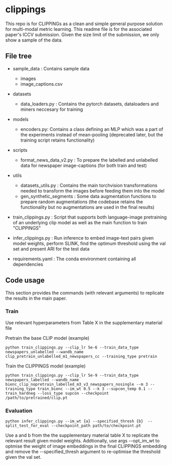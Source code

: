 # clippings

This repo is for CLIPPINGs as a clean and simple general purpose solution for multi-modal metric learning.
This readme file is for the associated paper's ICCV submission. Given the size limit of the submission, we only show a sample of the data. 

## File tree


- sample_data : Contains sample data
    -  images
    -  image_captions.csv

- datasets
    - data_loaders.py : Contains the pytorch datasets, dataloaders and miners neccesary for training

- models
    - encoders.py: Contains a class defining an MLP which was a part of the experiments instead of mean-pooling (deprecated later, but the training script retains functionality)

- scripts
    - format_news_data_v2.py : To prepare the labelled and unlabelled data for newspaper image-captions (for both train and test)

- utils 
    - datasets_utils.py : Contains the main torchvision transformations needed to transform the images before feeding them into the model
    - gen_synthetic_segments : Some data augmentation functions to prepare random augmentations (the codebase retains the functionality but no augmentations are used in the final results)

- train_clippings.py : Script that supports both language-image pretraining of an underlying clip model as well as the main function to train "CLIPPINGS"

- infer_clippings.py : Run inference to embed image-text pairs given model weights, perform SLINK, find the optimum threshold using the val set and present ARI for the test data

- requirements.yaml : The conda environment containing all dependencies

## Code usage
This section provides the commands (with relevant arguments) to replicate the results in the main paper. 

### Train
Use relevant hyperparameters from Table X in the supplementary material file

Pretrain the base CLIP model (example)

```
python train_clippings.py --clip_lr 5e-6 --train_data_type newspapers_unlabelled --wandb_name clip_pretrain_unlabelled_m1_newspapers_cc --training_type pretrain

```

Train the CLIPPINGS model (example)

```
python train_clippings.py --clip_lr 5e-9 --train_data_type newspapers_labelled --wandb_name bienc_clip_nopretrain_labelled_m3_v3_newspapers_nosingle --m 3 --training_type train_bienc --im_wt 0.5 --k 3 --supcon_temp 0.1 --train_hardneg --loss_type supcon --checkpoint /path/to/pretrained/clip.pt
```

### Evaluation



``` 
python infer_clippings.py --im_wt {a} --specified_thresh {b}  --split_test_for_eval --checkpoint_path path/to/checkpoint.pt 

```
Use a and b from the the supplementary material table X to replicate the relevant result given model weights. Addtionally, use args --opt_im_wt to optmise the weight of image embeddings in the final CLIPPINGS embedding and remove the --specified_thresh argument to re-optimise the threshold given the val set. 
